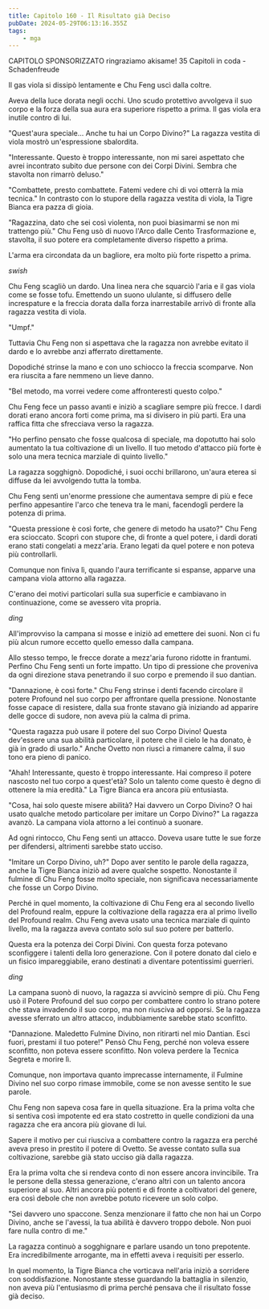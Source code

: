 ```yaml
---
title: Capitolo 160 - Il Risultato già Deciso
pubDate: 2024-05-29T06:13:16.355Z
tags:
    - mga
---
```



CAPITOLO SPONSORIZZATO ringraziamo akisame!
35 Capitoli in coda
-Schadenfreude


Il gas viola si dissipò lentamente e Chu Feng uscì dalla coltre.


Aveva della luce dorata negli occhi. Uno scudo protettivo avvolgeva il suo corpo e la forza della sua aura era superiore rispetto a prima. Il gas viola era inutile contro di lui.


"Quest'aura speciale... Anche tu hai un Corpo Divino?" La ragazza vestita di viola mostrò un'espressione sbalordita.


"Interessante. Questo è troppo interessante, non mi sarei aspettato che avrei incontrato subito due persone con dei Corpi Divini. Sembra che stavolta non rimarrò deluso."


"Combattete, presto combattete. Fatemi vedere chi di voi otterrà la mia tecnica." In contrasto con lo stupore della ragazza vestita di viola, la Tigre Bianca era pazza di gioia.


"Ragazzina, dato che sei così violenta, non puoi biasimarmi se non mi trattengo più." Chu Feng usò di nuovo l'Arco dalle Cento Trasformazione e, stavolta, il suo potere era completamente diverso rispetto a prima.


L'arma era circondata da un bagliore, era molto più forte rispetto a prima.


*swish*


Chu Feng scagliò un dardo. Una linea nera che squarciò l'aria e il gas viola come se fosse tofu. Emettendo un suono ululante, si diffusero delle increspature e la freccia dorata dalla forza inarrestabile arrivò di fronte alla ragazza vestita di viola.


"Umpf."


Tuttavia Chu Feng non si aspettava che la ragazza non avrebbe evitato il dardo e lo avrebbe anzi afferrato direttamente.


Dopodiché strinse la mano e con uno schiocco la freccia scomparve. Non era riuscita a fare nemmeno un lieve danno.


"Bel metodo, ma vorrei vedere come affronteresti questo colpo."


Chu Feng fece un passo avanti e iniziò a scagliare sempre più frecce. I dardi dorati erano ancora forti come prima, ma si divisero in più parti. Era una raffica fitta che sfrecciava verso la ragazza.


"Ho perfino pensato che fosse qualcosa di speciale, ma dopotutto hai solo aumentato la tua coltivazione di un livello. Il tuo metodo d'attacco più forte è solo una mera tecnica marziale di quinto livello."


La ragazza sogghignò. Dopodiché, i suoi occhi brillarono, un'aura eterea si diffuse da lei avvolgendo tutta la tomba.


Chu Feng sentì un'enorme pressione che aumentava sempre di più e fece perfino appesantire l'arco che teneva tra le mani, facendogli perdere la potenza di prima.


"Questa pressione è così forte, che genere di metodo ha usato?" Chu Feng era scioccato. Scoprì con stupore che, di fronte a quel potere, i dardi dorati erano stati congelati a mezz'aria. Erano legati da quel potere e non poteva più controllarli.


Comunque non finiva lì, quando l'aura terrificante si espanse, apparve una campana viola attorno alla ragazza.


C'erano dei motivi particolari sulla sua superficie e cambiavano in continuazione, come se avessero vita propria.


*ding*


All'improvviso la campana si mosse e iniziò ad emettere dei suoni. Non ci fu più alcun rumore eccetto quello emesso dalla campana.


Allo stesso tempo, le frecce dorate a mezz'aria furono ridotte in frantumi. Perfino Chu Feng sentì un forte impatto. Un tipo di pressione che proveniva da ogni direzione stava penetrando il suo corpo e premendo il suo dantian.


"Dannazione, è così forte." Chu Feng strinse i denti facendo circolare il potere Profound nel suo corpo per affrontare quella pressione. Nonostante fosse capace di resistere, dalla sua fronte stavano già iniziando ad apparire delle gocce di sudore, non aveva più la calma di prima.


"Questa ragazza può usare il potere del suo Corpo Divino! Questa dev'essere una sua abilità particolare, il potere che il cielo le ha donato, è già in grado di usarlo." Anche Ovetto non riuscì a rimanere calma, il suo tono era pieno di panico.


"Ahah! Interessante, questo è troppo interessante. Hai compreso il potere nascosto nel tuo corpo a quest'età? Solo un talento come questo è degno di ottenere la mia eredità." La Tigre Bianca era ancora più entusiasta.


"Cosa, hai solo queste misere abilità? Hai davvero un Corpo Divino? O hai usato qualche metodo particolare per imitare un Corpo Divino?" La ragazza avanzò. La campana viola attorno a lei continuò a suonare.


Ad ogni rintocco, Chu Feng sentì un attacco. Doveva usare tutte le sue forze per difendersi, altrimenti sarebbe stato ucciso.


"Imitare un Corpo Divino, uh?" Dopo aver sentito le parole della ragazza, anche la Tigre Bianca iniziò ad avere qualche sospetto. Nonostante il fulmine di Chu Feng fosse molto speciale, non significava necessariamente che fosse un Corpo Divino.


Perché in quel momento, la coltivazione di Chu Feng era al secondo livello del Profound realm, eppure la coltivazione della ragazza era al primo livello del Profound realm. Chu Feng aveva usato una tecnica marziale di quinto livello, ma la ragazza aveva contato solo sul suo potere per batterlo.


Questa era la potenza dei Corpi Divini. Con questa forza potevano sconfiggere i talenti della loro generazione. Con il potere donato dal cielo e un fisico impareggiabile, erano destinati a diventare potentissimi guerrieri.


*ding*


La campana suonò di nuovo, la ragazza si avvicinò sempre di più. Chu Feng usò il Potere Profound del suo corpo per combattere contro lo strano potere che stava invadendo il suo corpo, ma non riusciva ad opporsi. Se la ragazza avesse sferrato un altro attacco, indubbiamente sarebbe stato sconfitto.


"Dannazione. Maledetto Fulmine Divino, non ritirarti nel mio Dantian. Esci fuori, prestami il tuo potere!" Pensò Chu Feng, perché non voleva essere sconfitto, non poteva essere sconfitto.
Non voleva perdere la Tecnica Segreta e morire lì.


Comunque, non importava quanto imprecasse internamente, il Fulmine Divino nel suo corpo rimase immobile, come se non avesse sentito le sue parole.


Chu Feng non sapeva cosa fare in quella situazione. Era la prima volta che si sentiva così impotente ed era stato costretto in quelle condizioni da una ragazza che era ancora più giovane di lui.


Sapere il motivo per cui riusciva a combattere contro la ragazza era perché aveva preso in prestito il potere di Ovetto. Se avesse contato sulla sua coltivazione, sarebbe già stato ucciso già dalla ragazza.


Era la prima volta che si rendeva conto di non essere ancora invincibile. Tra le persone della stessa generazione, c'erano altri con un talento ancora superiore al suo. Altri ancora più potenti e di fronte a coltivatori del genere, era così debole che non avrebbe potuto ricevere un solo colpo.


"Sei davvero uno spaccone. Senza menzionare il fatto che non hai un Corpo Divino, anche se l'avessi, la tua abilità è davvero troppo debole. Non puoi fare nulla contro di me."


La ragazza continuò a sogghignare e parlare usando un tono prepotente. Era incredibilmente arrogante, ma in effetti aveva i requisiti per esserlo.


In quel momento, la Tigre Bianca che vorticava nell'aria iniziò a sorridere con soddisfazione. Nonostante stesse guardando la battaglia in silenzio, non aveva più l'entusiasmo di prima perché pensava che il risultato fosse già deciso.





